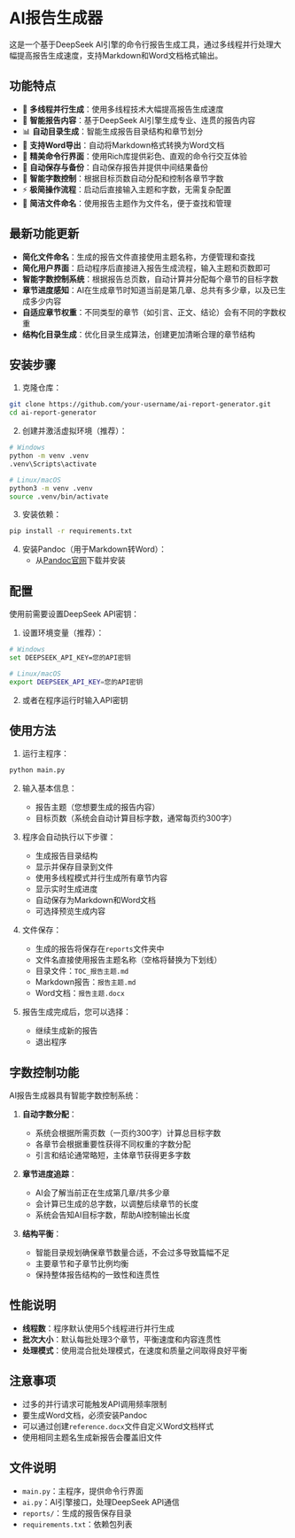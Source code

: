 # AI报告生成器

这是一个基于DeepSeek AI引擎的命令行报告生成工具，通过多线程并行处理大幅提高报告生成速度，支持Markdown和Word文档格式输出。

## 功能特点

- 🚀 **多线程并行生成**：使用多线程技术大幅提高报告生成速度
- 📝 **智能报告内容**：基于DeepSeek AI引擎生成专业、连贯的报告内容
- 📊 **自动目录生成**：智能生成报告目录结构和章节划分
- 📄 **支持Word导出**：自动将Markdown格式转换为Word文档
- 🌈 **精美命令行界面**：使用Rich库提供彩色、直观的命令行交互体验
- 💾 **自动保存与备份**：自动保存报告并提供中间结果备份
- 📏 **智能字数控制**：根据目标页数自动分配和控制各章节字数
- ⚡ **极简操作流程**：启动后直接输入主题和字数，无需复杂配置
- 📁 **简洁文件命名**：使用报告主题作为文件名，便于查找和管理

## 最新功能更新

- **简化文件命名**：生成的报告文件直接使用主题名称，方便管理和查找
- **简化用户界面**：启动程序后直接进入报告生成流程，输入主题和页数即可
- **智能字数控制系统**：根据报告总页数，自动计算并分配每个章节的目标字数
- **章节进度感知**：AI在生成章节时知道当前是第几章、总共有多少章，以及已生成多少内容
- **自适应章节权重**：不同类型的章节（如引言、正文、结论）会有不同的字数权重
- **结构化目录生成**：优化目录生成算法，创建更加清晰合理的章节结构

## 安装步骤

1. 克隆仓库：
```bash
git clone https://github.com/your-username/ai-report-generator.git
cd ai-report-generator
```

2. 创建并激活虚拟环境（推荐）：
```bash
# Windows
python -m venv .venv
.venv\Scripts\activate

# Linux/macOS
python3 -m venv .venv
source .venv/bin/activate
```

3. 安装依赖：
```bash
pip install -r requirements.txt
```

4. 安装Pandoc（用于Markdown转Word）：
   - 从[Pandoc官网](https://pandoc.org/installing.html)下载并安装

## 配置

使用前需要设置DeepSeek API密钥：

1. 设置环境变量（推荐）：
```bash
# Windows
set DEEPSEEK_API_KEY=您的API密钥

# Linux/macOS
export DEEPSEEK_API_KEY=您的API密钥
```

2. 或者在程序运行时输入API密钥

## 使用方法

1. 运行主程序：
```bash
python main.py
```

2. 输入基本信息：
   - 报告主题（您想要生成的报告内容）
   - 目标页数（系统会自动计算目标字数，通常每页约300字）

3. 程序会自动执行以下步骤：
   - 生成报告目录结构
   - 显示并保存目录到文件
   - 使用多线程模式并行生成所有章节内容
   - 显示实时生成进度
   - 自动保存为Markdown和Word文档
   - 可选择预览生成内容

4. 文件保存：
   - 生成的报告将保存在`reports`文件夹中
   - 文件名直接使用报告主题名称（空格将替换为下划线）
   - 目录文件：`TOC_报告主题.md`
   - Markdown报告：`报告主题.md`
   - Word文档：`报告主题.docx`

5. 报告生成完成后，您可以选择：
   - 继续生成新的报告
   - 退出程序

## 字数控制功能

AI报告生成器具有智能字数控制系统：

1. **自动字数分配**：
   - 系统会根据所需页数（一页约300字）计算总目标字数
   - 各章节会根据重要性获得不同权重的字数分配
   - 引言和结论通常略短，主体章节获得更多字数

2. **章节进度追踪**：
   - AI会了解当前正在生成第几章/共多少章
   - 会计算已生成的总字数，以调整后续章节的长度
   - 系统会告知AI目标字数，帮助AI控制输出长度

3. **结构平衡**：
   - 智能目录规划确保章节数量合适，不会过多导致篇幅不足
   - 主要章节和子章节比例均衡
   - 保持整体报告结构的一致性和连贯性

## 性能说明

- **线程数**：程序默认使用5个线程进行并行生成
- **批次大小**：默认每批处理3个章节，平衡速度和内容连贯性
- **处理模式**：使用混合批处理模式，在速度和质量之间取得良好平衡

## 注意事项

- 过多的并行请求可能触发API调用频率限制
- 要生成Word文档，必须安装Pandoc
- 可以通过创建`reference.docx`文件自定义Word文档样式
- 使用相同主题名生成新报告会覆盖旧文件

## 文件说明

- `main.py`：主程序，提供命令行界面
- `ai.py`：AI引擎接口，处理DeepSeek API通信
- `reports/`：生成的报告保存目录
- `requirements.txt`：依赖包列表 